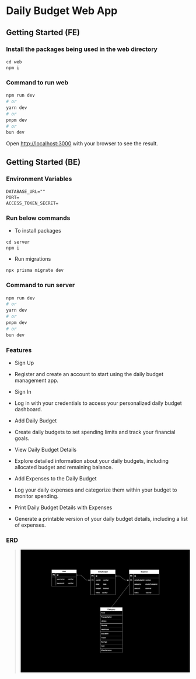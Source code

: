 # Daily Budget Web App

## Getting Started (FE)

### Install the packages being used in the web directory
```
cd web
npm i
```

### Command to run web

```bash
npm run dev
# or
yarn dev
# or
pnpm dev
# or
bun dev
```

Open [http://localhost:3000](http://localhost:3000) with your browser to see the result.

## Getting Started (BE)

### Environment Variables
```
DATABASE_URL=""
PORT=
ACCESS_TOKEN_SECRET=
```

### Run below commands
- To install packages
```
cd server
npm i
```

- Run migrations
```
npx prisma migrate dev
```

### Command to run server

```bash
npm run dev
# or
yarn dev
# or
pnpm dev
# or
bun dev
```

### Features
- Sign Up
 - Register and create an account to start using the daily budget management app.

- Sign In
 - Log in with your credentials to access your personalized daily budget dashboard.

- Add Daily Budget
 - Create daily budgets to set spending limits and track your financial goals.

- View Daily Budget Details
 - Explore detailed information about your daily budgets, including allocated budget and remaining balance.

- Add Expenses to the Daily Budget
 - Log your daily expenses and categorize them within your budget to monitor spending.

- Print Daily Budget Details with Expenses
 - Generate a printable version of your daily budget details, including a list of expenses.

### ERD
> ![image](./docs/erd.png)

